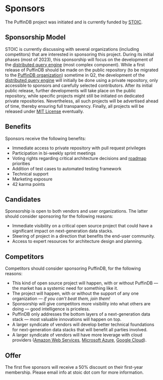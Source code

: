 # Sponsors

The PuffinDB project was initiated and is currently funded by [STOIC](https://stoic.com/).

## Sponsorship Model
STOIC is currently discussing with several organizations (including competitors) that are interested in sponsoring this project. During its initial phases (most of 2023), this sponsorship will focus on the development of the [distributed query engine](docs/Query%20Engine.md) (most complex component). While a first release of PuffinDB should be made on the public repository (to be migrated to the [PuffinDB organization](https://github.com/PuffinDB)) sometime in Q2, the development of the [distributed query engine](docs/Query%20Engine.md) will initially be done using a private repository, only accessible to sponsors and carefully selected contributors. After its initial public release, further developments will take place on the public repository, while specific projects might still be initiated on dedicated private repositories. Nevertheless, all such projects will be advertised ahead of time, thereby ensuring full transparency. Finally, all projects will be released under [MIT License](LICENSE.md) eventually.

## Benefits
Sponsors receive the following benefits:
- Immediate access to private repository with pull request privileges
- Participation in bi-weekly sprint meetings
- Voting rights regarding critical architecture decisions and [roadmap](ROADMAP.md) priorities
- Addition of test cases to automated testing framework
- Technical support
- Marketing exposure
- 42 karma points

## Candidates
Sponsorship is open to both vendors and user organizations. The latter should consider sponsoring for the following reasons:
- Immediate visibility on a critical open source project that could have a significant impact on next-generation data stacks.
- Steering of project in a direction that benefits the end-user community.
- Access to expert resources for architecture design and planning.

## Competitors
Competitors should consider sponsoring PuffinDB, for the following reasons:
- This kind of open source project will happen, with or without PuffinDB — the market has a systemic need for something like it.
- The project will happen, with or without the support of any one organization — *if you can't beat them, join them!*
- Sponsorship will give competitors more visibility into what others are doing — good intelligence is priceless.
- PuffinDB only addresses the bottom layers of a next-generation data stack — most valuable innovations will happen on top.
- A larger syndicate of vendors will develop better technical foundations for next-generation data stacks that will benefit all parties involved.
- A larger syndicate of vendors will have more leverage with cloud providers ([Amazon Web Services](https://aws.amazon.com/), [Microsoft Azure](https://azure.microsoft.com/en-us), [Google Cloud](https://cloud.google.com/)).

## Offer
The first five sponsors will receive a 50% discount on their first-year membership. Please email info at stoic dot com for more information.
